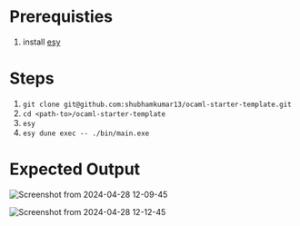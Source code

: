 # Prerequisties
1. install [esy](https://esy.sh/)

# Steps
1. `git clone git@github.com:shubhamkumar13/ocaml-starter-template.git`
2. `cd <path-to>/ocaml-starter-template`
3. `esy`
4. `esy dune exec -- ./bin/main.exe`

# Expected Output
![Screenshot from 2024-04-28 12-09-45](https://github.com/shubhamkumar13/ocaml-starter-template/assets/13629677/fe658545-7816-412f-acd8-6e5f18c53bcf)

![Screenshot from 2024-04-28 12-12-45](https://github.com/shubhamkumar13/ocaml-starter-template/assets/13629677/382d5f97-f32d-44a0-9f4f-795b182b1ff6)
